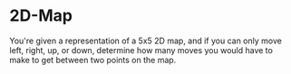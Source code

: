 # 2D-Map
You're given a representation of a 5x5 2D map, and if you can only move left, right, up, or down, determine how many moves you would have to make to get between two points on the map.
